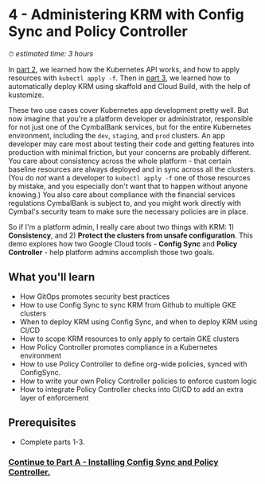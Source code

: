 # 4 - Administering KRM with Config Sync and Policy Controller

⏱ *estimated time: 3 hours* 

In [part 2](/2-how-krm-works), we learned how the Kubernetes API works, and how to apply resources with `kubectl apply -f`. Then in [part 3](/3-app-dev), we learned how to automatically deploy KRM using skaffold and Cloud Build, with the help of kustomize. 

These two use cases cover Kubernetes app development pretty well. But now imagine that you're a platform developer or administrator, responsible for not just one of the CymbalBank services, but for the entire Kubernetes environment, including the `dev`, `staging`, and `prod` clusters. An app developer may care most about testing their code and getting features into production with minimal friction, but your concerns are probably different. You care about consistency across the whole platform - that certain baseline resources are always deployed and in sync across all the clusters. (You do *not* want a developer to `kubectl apply -f` one of those resources by mistake, and you especially don't want that to happen without anyone knowing.) You also care about compliance with the financial services regulations CymbalBank is subject to, and you might work directly with Cymbal's security team to make sure the necessary policies are in place. 

So if I'm a platform admin, I really care about two things with KRM: 1) **Consistency**, and 2) **Protect the clusters from unsafe configuration**. This demo explores how two Google Cloud tools - **Config Sync** and **Policy Controller** - help platform admins accomplish those two goals. 

## What you'll learn 

- How GitOps promotes security best practices
- How to use Config Sync to sync KRM from Github to multiple GKE clusters
- When to deploy KRM using Config Sync, and when to deploy KRM using CI/CD 
- How to scope KRM resources to only apply to certain GKE clusters
- How Policy Controller promotes compliance in a Kubernetes environment
- How to use Policy Controller to define org-wide policies, synced with ConfigSync.
- How to write your own Policy Controller policies to enforce custom logic
- How to integrate Policy Controller checks into CI/CD to add an extra layer of enforcement 

## Prerequisites 

- Complete parts 1-3. 

### **[Continue to Part A - Installing Config Sync and Policy Controller.](partA-installation.md)**